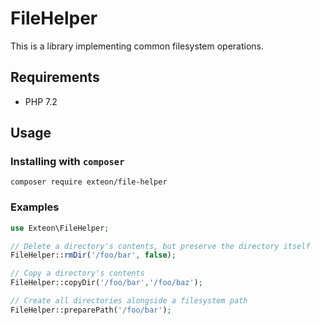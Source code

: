 # FileHelper

This is a library implementing common filesystem operations.

## Requirements

* PHP 7.2

## Usage

### Installing with `composer`

```shell script
composer require exteon/file-helper
```

### Examples
```php
use Exteon\FileHelper;

// Delete a directory's contents, but preserve the directory itself
FileHelper::rmDir('/foo/bar', false);

// Copy a directory's contents
FileHelper::copyDir('/foo/bar','/foo/baz');

// Create all directories alongside a filesystem path
FileHelper::preparePath('/foo/bar');
```